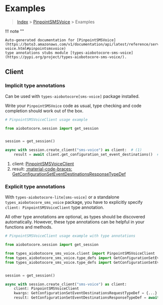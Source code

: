 # Examples

> [Index](../README.md) > [PinpointSMSVoice](./README.md) > Examples

!!! note ""

    Auto-generated documentation for [PinpointSMSVoice](https://boto3.amazonaws.com/v1/documentation/api/latest/reference/services/sms-voice.html#pinpointsmsvoice)
    type annotations stubs module [types-aiobotocore-sms-voice](https://pypi.org/project/types-aiobotocore-sms-voice/).

## Client

### Implicit type annotations

Can be used with `types-aiobotocore[sms-voice]` package installed.

Write your `PinpointSMSVoice` code as usual,
type checking and code completion should work out of the box.



```python
# PinpointSMSVoiceClient usage example

from aiobotocore.session import get_session


session = get_session()

async with session.create_client("sms-voice") as client:  # (1)
    result = await client.get_configuration_set_event_destinations()  # (2)
```

1. client: [PinpointSMSVoiceClient](./client.md)
2. result: [:material-code-braces: GetConfigurationSetEventDestinationsResponseTypeDef](./type_defs.md#getconfigurationseteventdestinationsresponsetypedef) 






### Explicit type annotations

With `types-aiobotocore-lite[sms-voice]`
or a standalone `types_aiobotocore_sms_voice` package, you have to explicitly specify
`client: PinpointSMSVoiceClient` type annotation.

All other type annotations are optional, as types should be discovered automatically.
However, these type annotations can be helpful in your functions and methods.


```python
# PinpointSMSVoiceClient usage example with type annotations

from aiobotocore.session import get_session

from types_aiobotocore_sms_voice.client import PinpointSMSVoiceClient
from types_aiobotocore_sms_voice.type_defs import GetConfigurationSetEventDestinationsResponseTypeDef
from types_aiobotocore_sms_voice.type_defs import GetConfigurationSetEventDestinationsRequestTypeDef


session = get_session()

async with session.create_client("sms-voice") as client:
    client: PinpointSMSVoiceClient
    kwargs: GetConfigurationSetEventDestinationsRequestTypeDef = {...}
    result: GetConfigurationSetEventDestinationsResponseTypeDef = await client.get_configuration_set_event_destinations(**kwargs)
```




